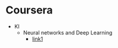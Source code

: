 # Coursera
- KI
  - Neural networks and Deep Learning
    - [link1](https://www.coursera.org/learn/neural-networks-deep-learning?)